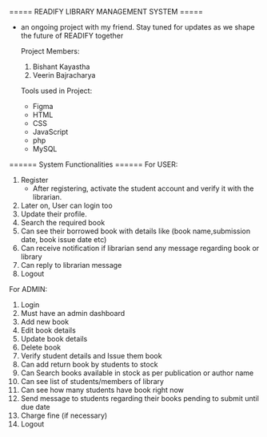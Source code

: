 ===== READIFY LIBRARY MANAGEMENT SYSTEM =====
- an ongoing project with my friend. Stay tuned for updates as we shape the future of READIFY together

  Project Members:
   1. Bishant Kayastha
   2. Veerin Bajracharya

  Tools used in Project:
    - Figma
    - HTML
    - CSS
    - JavaScript
    - php
    - MySQL

======  System Functionalities ======
For USER:

1. Register
    - After registering, activate the student account and verify it with the librarian.
2. Later on, User can login too
3. Update their profile.
4. Search the required book
5. Can see their borrowed book with details like (book name,submission date, book issue date etc)
6. Can receive notification if librarian send any message regarding book or library
7. Can reply to librarian message
8. Logout

For ADMIN:

1. Login
2. Must have an admin dashboard
3. Add new book
4. Edit book details
5. Update book details
6. Delete book
7. Verify student details and Issue them book
8. Can add return book by students to stock
9. Can Search books available in stock as per publication or author name
10. Can see list of students/members of library
11. Can see how many students have book right now
12. Send message to students regarding their books pending to submit until due date
13. Charge fine (if necessary)
14. Logout
